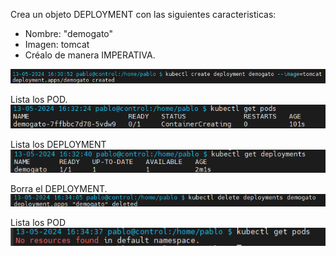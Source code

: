  Crea un objeto DEPLOYMENT con las siguientes caracteristicas:
- Nombre: "demogato" 
- Imagen: tomcat
- Créalo de manera IMPERATIVA.

![alt text](image.png)

Lista los POD.
![alt text](image-1.png)

Lista los DEPLOYMENT
![alt text](image-2.png)

Borra el DEPLOYMENT.
![alt text](image-3.png)

Lista los POD
![alt text](image-4.png)